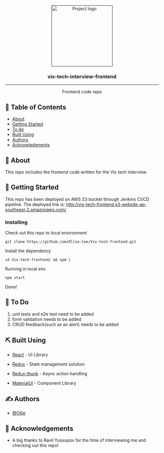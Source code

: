 <p align="center">
  <a href="" rel="noopener">
 <img width=200px height=200px src="https://pbs.twimg.com/profile_images/649161054807793664/pen1LVoB.jpg" alt="Project logo"></a>
</p>

<h3 align="center">vix-tech-interview-frontend</h3>

---

<p align="center"> Frontend code repo
    <br> 
</p>

## 📝 Table of Contents

- [About](#about)
- [Getting Started](#getting_started)
- [To do](#todo)
- [Built Using](#built_using)
- [Authors](#authors)
- [Acknowledgments](#acknowledgement)

## 🧐 About <a name = "about"></a>

This repo includes the frontend code written for the Vix tech interview.

## 🏁 Getting Started <a name = "getting_started"></a>

This repo has been deployed on AWS S3 bucket through Jenkins CI/CD pipeline.
The deployed link is: http://vix-tech-frontend.s3-website-ap-southeast-2.amazonaws.com/

### Installing

Check out this repo to local environment

```
git clone https://github.com/Ollie-lee/Vix-tech-frontend.git
```

Install the dependency

```
cd Vix-tech-frontend/ && npm i
```

Running in local env

```
npm start
```

Done!

## 🔧 To Do <a name = "todo"></a>

1. unit tests and e2e test need to be added
2. form validation needs to be added
3. CRUD feedback(such as an alert) needs to be added

## ⛏️ Built Using <a name = "built_using"></a>

- [React](https://reactjs.org/) - UI Library

- [Redux](https://redux.js.org/) - State management solution

- [Redux-thunk](https://github.com/reduxjs/redux-thunk) - Async action handling

- [MaterialUI](https://mui.com/) - Component Library

## ✍️ Authors <a name = "authors"></a>

- [@Ollie](https://github.com/Ollie-lee)

## 🎉 Acknowledgements <a name = "acknowledgement"></a>

- A big thanks to Ravil Yussupov for the time of interviewing me and checking out this repo!
